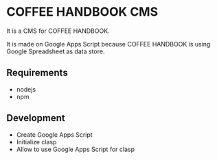 # COFFEE HANDBOOK CMS

It is a CMS for COFFEE HANDBOOK.

It is made on Google Apps Script because COFFEE HANDBOOK is using Google Spreadsheet as data store.

## Requirements

- nodejs
- npm

## Development

- Create Google Apps Script
- Initialize clasp
- Allow to use Google Apps Script for clasp
